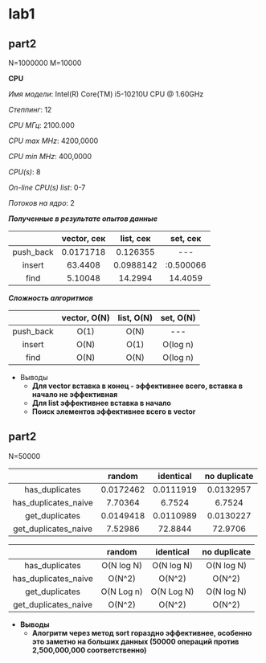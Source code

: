 # lab1
## part2
N=1000000
M=10000

__CPU__

*Имя модели*:                      Intel(R) Core(TM) i5-10210U CPU @ 1.60GHz

*Степпинг*:                        12

*CPU МГц*:                         2100.000

*CPU max MHz*:                     4200,0000

*CPU min MHz*:                     400,0000

*CPU(s)*:                          8

*On-line CPU(s) list*:             0-7

*Потоков на ядро*:                 2

__*Полученные в результате опытов данные*__

|               | vector, сек   | list, сек     | set, сек       |
|:--------------:|:--------------:|:--------------:|:--------------:|
| push_back     | 0.0171718     | 0.126355      |      ---       |
| insert        | 63.4408       | 0.0988142     | :0.500066      |
| find          | 5.10048     | 14.2994       | 14.4059        |


__*Сложность алгоритмов*__

|               | vector, O(N)  | list, O(N)    | set, O(N)      |
|:--------------:|:--------------:|:--------------:|:--------------:|
| push_back     |      O(1)     |      O(N)     |      ---       |
| insert        |      O(N)     |      O(1)     |  O(log n)  |
| find          |      O(N)     |      O(N)     |  O(log n)      |

* Выводы
    * __Для vector вставка в конец - эффективнее всего, вставка в начало не эффективная__
    * __Для list эффективнее вставка в начало__
    * __Поиск элементов эффективнее всего в vector__


## part2

N=50000


|                      | random         | identical      | no duplicate  |
|:--------------------:|:--------------:|:--------------:|:--------------:|
| has_duplicates       |      0.0172462 |    0.0111919   |  0.0132957    |
| has_duplicates_naive |     7.70364    |    6.7524      |  6.7524       |
| get_duplicates       |      0.0149418 |    0.0110989   |  0.0130227    |
| get_duplicates_naive |      7.52986   |    72.8844     |  72.9706      |

|                      | random         | identical    | no duplicate      |
|:--------------------:|:--------------:|:--------------:|:--------------:|
| has_duplicates       |    O(N log N)  |     O(N log N) |      O(N log N)  |
| has_duplicates_naive |      O(N^2)    |     O(N^2)     |      O(N^2)      |
| get_duplicates       |    O(N Log n)  |  O(N Log N)    |      O(N log N)  |
| get_duplicates_naive |      O(N^2)    |  O(N^2)        |      O(N^2)      |

* __Выводы__
    * __Алогритм через метод sort гораздно эффективнее, особенно это заметно на больших данных (50000 операций против 2,500,000,000 соответственно)__
